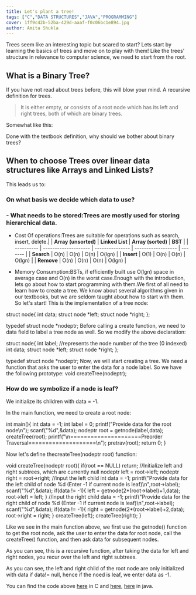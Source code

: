 ```yaml
---
title: Let's plant a tree!
tags: ["C","DATA STRUCTURES","JAVA","PROGRAMMING"]
cover: 1ff9c42b-52ba-429d-aaaf-f0c06bc1e894.jpg
author: Amita Shukla
---
```



<re-img src="1ff9c42b-52ba-429d-aaaf-f0c06bc1e894.jpg"></re-img>

 
Trees seem like an interesting topic but scared to start? Lets start by learning the basics of trees and move on to play with them! Like the trees' structure in relevance to computer science, we need to start from the root. 


 


## What is a Binary Tree?

If you have not read about trees before, this will blow your mind. A recursive definition for trees.

> It is either empty, or consists of a root node which has its left and right trees, both of which are binary trees.

Somewhat like this: 


<re-img src="pic026.jpg"></re-img>

 
Done with the textbook definition, why should we bother about binary trees? 
 


## When to choose Trees over linear data structures like Arrays and Linked Lists?

This leads us to:

### On what basis we decide which data to use?

### - What needs to be stored:Trees are mostly used for storing hierarchical data.
- Cost Of operations:Trees are suitable for operations such as search, insert, delete.| 
 | **Array (unsorted)** | **Linked List** | **Array (sorted)** | **BST** |
| ---------- | -------------------- | --------------- | ------------------ | ------- |
| **Search** | O(n) | O(n) | O(n) | O(lgn) |
| **Insert** | O(1) | O(n) | O(n) | O(lgn) |
| **Remove** | O(n) | O(n) | O(n) | O(lgn) | 
 
- Memory Consumption:BSTs, if efficiently built use O(lgn) space in average case and O(n) in the worst case.Enough with the introduction, lets go about how to start programming with them.We first of all need to learn how to create a tree. We know about several algorithms given in our textbooks, but we are seldom taught about how to start with them. So let's start! 
This is the implementation of a tree node: 
<!-- HTML generated using hilite.me --> 
 struct node{
 int data;
 struct node *left;
 struct node *right;
 };

 typedef struct node *nodeptr; 
Before calling a create function, we need to data field to label a tree node as well. So we modify the above declaration: 
 
 
 struct node{
 int label; //represents the node number of the tree (0 indexed)
 int data;
 struct node *left;
 struct node *right;
 };

 typedef struct node *nodeptr; 
Now, we will start creating a tree. We need a function that asks the user to enter the data for a node label. So we have the following prototype: void createTree(nodeptr);

### How do we symbolize if a node is leaf?

We initialize its children with data = -1.

In the main function, we need to create a root node: 


 


 int main(){
 int data = -1;
 int label = 0;
 printf(\"Provide data for the root node\n\");
 scanf(\"%d\",&data);
 nodeptr root = getnode(label,data);
 createTree(root);
 printf(\"\n=====================Preorder Traversal====================\n\");
 pretrav(root);
 return 0;
 }

 


Now let's define thecreateTree(nodeptr root) function:

<!-- HTML generated using hilite.me -->

 
 
 


 void createTree(nodeptr root){
 if(root == NULL)
 return;
 //Initialize left and right subtrees, which are currently null
 nodeptr left = root->left;
 nodeptr right = root->right;
 //input the left child
 int data = -1;
 printf(\"Provide data for the left child of node %d (Enter -1 if current node is leaf)\n\",root->label);
 scanf(\"%d\",&data);
 if(data != -1){
 left = getnode(2*(root->label)+1,data);
 root->left = left;
 }
 //input the right child
 data = -1;
 printf(\"Provide data for the right child of node %d (Enter -1 if current node is leaf)\n\",root->label);
 scanf(\"%d\",&data);
 if(data != -1){
 right = getnode(2*(root->label)+2,data);
 root->right = right;
 }
 createTree(left);
 createTree(right);
 }

 


Like we see in the main function above, we first use the getnode() function to get the root node, ask the user to enter the data for root node, call the createTree() function, and then ask data for subsequent nodes. 


As you can see, this is a recursive function, after taking the data for left and right nodes, you recur over the left and right subtrees.

As you can see, the left and right child of the root node are only initialized with data if data!= null, hence if the noed is leaf, we enter data as -1. 
 
 
You can find the code above [here](https://github.com/amita-shukla/programs/blob/master/TreeCreate.c) in C and [here](https://github.com/amita-shukla/programs/blob/master/TreeNode.java), [here](https://github.com/amita-shukla/programs/blob/master/Tree.java) in java.

